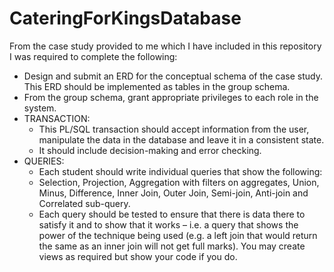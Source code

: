 # CateringForKingsDatabase

From the case study provided to me which I have included in this repository I was required to complete the following:

- Design and submit an ERD for the conceptual schema of the case study. This ERD should be implemented as tables in the group schema.
- From the group schema, grant appropriate privileges to each role in the system.
- TRANSACTION: 
  - This PL/SQL transaction should accept information from the user, manipulate the data in the database and leave it in a consistent state.
  - It should include decision-making and error checking.
- QUERIES: 
  - Each student should write individual queries that show the following:
  - Selection, Projection, Aggregation with filters on aggregates, Union, Minus, Difference, Inner Join, Outer Join, Semi-join, Anti-join and Correlated sub-query.
  - Each query should be tested to ensure that there is data there to satisfy it and to show that it works – i.e. a query that shows the power of the technique being used (e.g. a left join that would return the same as an inner join will not get full marks). You may create views as required but show your code if you do.
